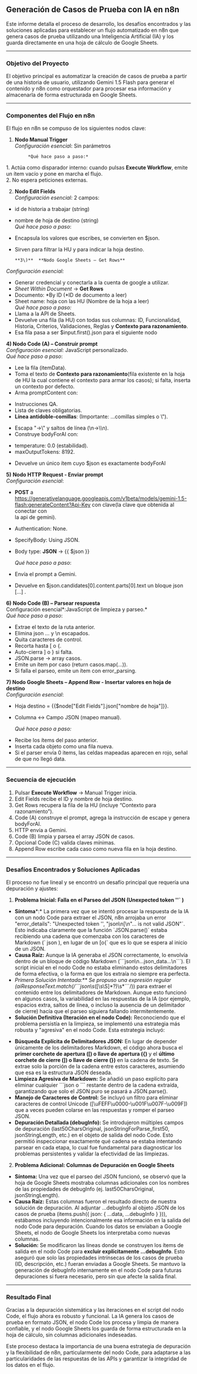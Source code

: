 ## **Generación de Casos de Prueba con IA en n8n**

Este informe detalla el proceso de desarrollo, los desafíos encontrados y las soluciones aplicadas para establecer un flujo automatizado en n8n que genera casos de prueba utilizando una Inteligencia Artificial (IA) y los guarda directamente en una hoja de cálculo de Google Sheets.

---

### **Objetivo del Proyecto**

El objetivo principal es automatizar la creación de casos de prueba a partir de una historia de usuario, utilizando Gemini 1.5 Flash para generar el contenido y n8n como orquestador para procesar esa información y almacenarla de forma estructurada en Google Sheets.

---

### **Componentes del Flujo en n8n**

El flujo en n8n se compuso de los siguientes nodos clave:

1) **Nodo Manual Trigger**  
   *Configuración esencia*l: Sin parámetros

            *Qué hace paso a paso:*   
1\. Actúa como disparador interno: cuando pulsas **Execute Workflow**, emite un ítem vacío y pone en marcha el flujo.  
2\. No espera peticiones externas.

2) **Nodo Edit Fields**  
   *Configuración esencial:* 2 campos:  
* id de historia a trabajar (string)  
* nombre de hoja de destino (string)  
  *Qué hace paso a paso*:   
* Encapsula los valores que escribes, se convierten en $json.  
* Sirven para filtrar la HU y para indicar la hoja destino.


      **3\)**  **Nodo Google Sheets – Get Rows**  
*Configuración esencial:* 

* Generar credencial y conectarla a la cuenta de google a utilizar.  
* *Sheet Within Document* → **Get Rows**  
* Documento: *By ID (*ID de  documento a leer)  
* Sheet name: hoja con las HU (Nombre de la hoja a leer)  
  *Qué hace paso a paso:*   
* Llama a la API de Sheets.  
* Devuelve una fila (la HU) con todas sus columnas: ID, Funcionalidad, Historia, Criterios, Validaciones, Reglas y **Contexto para razonamiento**.  
* Esa fila pasa a ser $input.first().json para el siguiente nodo


**4\)  Nodo Code (A) – Construir prompt**  
     *Configuración esencial:* JavaScript personalizado.  
     *Qué hace paso a paso*:

* Lee la fila (itemData).  
* Toma el texto de **Contexto para razonamiento**(fila existente en la hoja de HU la cual contiene el contexto para armar los casos); si falta, inserta un contexto por defecto.  
* Arma promptContent con:  
- Instrucciones QA.  
- Lista de claves obligatorias.  
- **Línea antidoble-comillas**: (Importante: …comillas simples o \\").  
* Escapa "→\\" y saltos de línea (\\n→\\\\n).  
* Construye bodyForAI con:  
- temperature: 0.0 (estabilidad).  
- maxOutputTokens: 8192\.  
* Devuelve un único ítem cuyo $json es exactamente bodyForAI


**5\)** **Nodo HTTP Request \- Enviar prompt**  
   *Configuración esencial*:

*  **POST** a https://generativelanguage.googleapis.com/v1beta/models/gemini-1.5-flash:generateContent?Api-Key con clave(la clave que obtenida al conectar con   
  la api de gemini).  
* Authentication: None.  
* SpecifyBody: Using JSON.  
* Body type: **JSON** → {{ $json }}

   *Qué hace paso a paso*:

* Envía el prompt a Gemini.  
* Devuelve en $json.candidates\[0\].content.parts\[0\].text un bloque json \[…\] .


**6\)** **Nodo Code (B) – Parsear respuesta**  
    Configuración esencial*:JavaScript de limpieza y parseo.*  
    *Qué hace paso a paso*: 

* Extrae el texto de la ruta anterior.  
* Elimina json … y \\n escapados.  
* Quita caracteres de control.  
* Recorta hasta \[ o {.  
* Auto-cierra \] o } si falta.  
* JSON.parse → array casos.  
* Emite un ítem por caso (return casos.map(...)).  
* Si falla el parseo, emite un ítem con error\_parsing.

**7\) Nodo Google Sheets – Append Row \- Insertar valores en hoja de destino**  
    *Configuración esencial*: 

- Hoja destino \= {{$node\["Edit Fields"\].json\["nombre de hoja"\]}}.  
- Columna ↔ Campo JSON (mapeo manual).

    *Qué hace paso a paso:* 

* Recibe los ítems del paso anterior.  
* Inserta cada objeto como una fila nueva.  
* Si el parser envía 0 items, las celdas mapeadas aparecen en rojo, señal de que no llegó data.

---

### **Secuencia de ejecución**

1. Pulsar **Execute Workflow** → Manual Trigger inicia.  
2. Edit Fields recibe el ID y nombre de hoja destino.  
3. Get Rows recupera la fila de la HU (incluye “Contexto para razonamiento”).  
4. Code (A) construye el prompt, agrega la instrucción de escape y genera bodyForAI.  
5. HTTP envía a Gemini.  
6. Code (B) limpia y parsea el array JSON de casos.  
7. Opcional Code (C) valida claves mínimas.  
8. Append Row escribe cada caso como nueva fila en la hoja destino.

---

### **Desafíos Encontrados y Soluciones Aplicadas**

El proceso no fue lineal y se encontró un desafío principal que requería una depuración y ajustes:

1. **Problema Inicial: Falla en el Parseo del JSON (Unexpected token ''\` )**  
* **Síntoma***:* La primera vez que se intentó procesar la respuesta de la IA con un nodo Code para extraer el JSON, n8n arrojaba un error "error\_details": "Unexpected token '', "json\\n\[\\n"... is not valid JSON"\`. Esto indicaba claramente que la función \`JSON.parse()\` estaba recibiendo una cadena que comenzaba con los caracteres de Markdown (\` json ), en lugar de un \[o{\` que es lo que se espera al inicio de un JSON.  
* **Causa Raíz:** Aunque la IA generaba el JSON correctamente, lo envolvía dentro de un bloque de código Markdown (\`\`\`json\\n...json\_data...\\n\`\`\`). El script inicial en el nodo Code no estaba eliminando estos delimitadores de forma efectiva, o la forma en que los extraía no siempre era perfecta.  
* **Primera Solución Intentada*:*** *Se propuso una expresión regular (aiResponseText.match(/\`\`\`json\\s*(\[\\s\\S\]\*?)\\s\*\`\`\`/)) para extraer el contenido entre los delimitadores de Markdown. Aunque esto funcionó en algunos casos, la variabilidad en las respuestas de la IA (por ejemplo, espacios extra, saltos de línea, o incluso la ausencia de un delimitador de cierre) hacía que el parseo siguiera fallando intermitentemente.  
* **Solución Definitiva (Iteración en el nodo Code):** Reconociendo que el problema persistía en la limpieza, se implementó una estrategia más robusta y "agresiva" en el nodo Code. Esta estrategia incluyó:  
- **Búsqueda Explícita de Delimitadores JSON:** En lugar de depender únicamente de los delimitadores Markdown, el código ahora busca el **primer corchete de apertura (\[) o llave de apertura ({)** y el **último corchete de cierre (\]) o llave de cierre (})** en la cadena de texto. Se extrae solo la porción de la cadena entre estos caracteres, asumiendo que esa es la estructura JSON deseada.  
- **Limpieza Agresiva de Markdown:** Se añadió un paso explícito para eliminar cualquier \`\`\`json o \`\`\` restante dentro de la cadena extraída, garantizando que solo el JSON puro se pasará a JSON.parse().  
- **Manejo de Caracteres de Control:** Se incluyó un filtro para eliminar caracteres de control Unicode (\[\\uFEFF\\u0000-\\u001F\\u007F-\\u009F\]) que a veces pueden colarse en las respuestas y romper el parseo JSON.  
- **Depuración Detallada (debugInfo):** Se introdujeron múltiples campos de depuración (last50CharsOriginal, jsonStringForParse\_first50, jsonStringLength, etc.) en el objeto de salida del nodo Code. Esto permitió inspeccionar exactamente qué cadena se estaba intentando parsear en cada etapa, lo cual fue fundamental para diagnosticar los problemas persistentes y validar la efectividad de las limpiezas.  
2. **Problema Adicional: Columnas de Depuración en Google Sheets**  
* **Síntoma:** Una vez que el parseo del JSON funcionó, se observó que la hoja de Google Sheets mostraba columnas adicionales con los nombres de las propiedades de debugInfo (ej. last50CharsOriginal, jsonStringLength).  
* **Causa Raíz:** Estas columnas fueron el resultado directo de nuestra solución de depuración. Al adjuntar ...debugInfo al objeto JSON de los casos de prueba (items.push({ json: { ...data, ...debugInfo } })), estábamos incluyendo intencionalmente esa información en la salida del nodo Code para depuración. Cuando los datos se enviaban a Google Sheets, el nodo de Google Sheets los interpretaba como nuevas columnas.  
* **Solución:** Se modificaron las líneas donde se construyen los ítems de salida en el nodo Code para **excluir explícitamente ...debugInfo**. Esto aseguró que solo las propiedades intrínsecas de los casos de prueba (ID, descripción, etc.) fueran enviadas a Google Sheets. Se mantuvo la generación de debugInfo internamente en el nodo Code para futuras depuraciones si fuera necesario, pero sin que afecte la salida final.

---

### 

### **Resultado Final**

Gracias a la depuración sistemática y las iteraciones en el script del nodo Code, el flujo ahora es robusto y funcional. La IA genera los casos de prueba en formato JSON, el nodo Code los procesa y limpia de manera confiable, y el nodo Google Sheets los guarda de forma estructurada en la hoja de cálculo, sin columnas adicionales indeseadas.

Este proceso destaca la importancia de una buena estrategia de depuración y la flexibilidad de n8n, particularmente del nodo Code, para adaptarse a las particularidades de las respuestas de las APIs y garantizar la integridad de los datos en el flujo.

